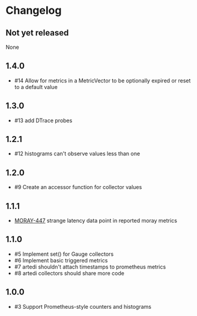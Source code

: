 # Changelog

## Not yet released
None

## 1.4.0
* #14 Allow for metrics in a MetricVector to be optionally expired or reset to a
    default value

## 1.3.0
* #13 add DTrace probes

## 1.2.1
* #12 histograms can't observe values less than one

## 1.2.0
* #9 Create an accessor function for collector values

## 1.1.1
* [MORAY-447](https://smartos.org/bugview/MORAY-447) strange latency data point
    in reported moray metrics

## 1.1.0
* #5 Implement set() for Gauge collectors
* #6 Implement basic triggered metrics
* #7 artedi shouldn't attach timestamps to prometheus metrics
* #8 artedi collectors should share more code

## 1.0.0
* #3 Support Prometheus-style counters and histograms
